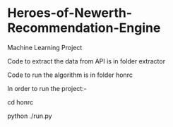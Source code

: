 # Heroes-of-Newerth-Recommendation-Engine
Machine Learning Project

Code to extract the data from API is in folder extractor

Code to run the algorithm is in folder honrc

In order to run the project:-

cd honrc

python ./run.py

